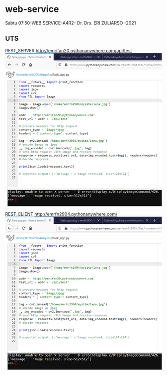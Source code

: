 # web-service
Sabtu 07:50-WEB SERVICE-A4R2- Dr. Drs. ERI ZULIARSO -2021

## UTS 

REST_SERVER
http://emrifan20.pythonanywhere.com/api/test
![Image of Yaktocat](client.png)

REST_CLIENT
http://emrfn2904.pythonanywhere.com/
![Image of Yaktocat](client.png)
